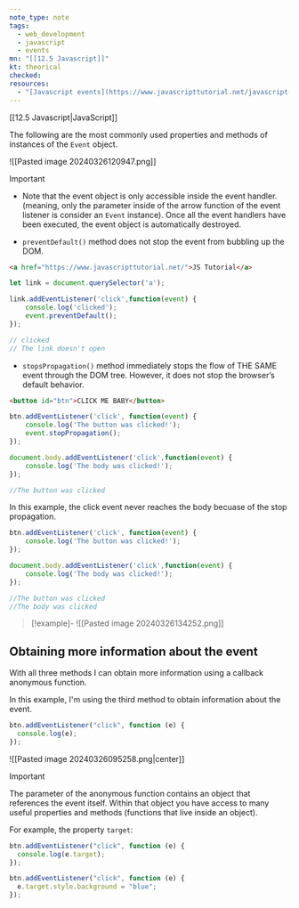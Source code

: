 ```yaml
---
note_type: note
tags:
  - web_development
  - javascript
  - events
mn: "[[12.5 Javascript]]"
kt: theorical
checked: 
resources:
  - "[Javascript events](https://www.javascripttutorial.net/javascript-dom/javascript-events/)"
---
```

[[12.5 Javascript|JavaScript]]

The following are the most commonly used properties and methods of instances of the `Event` object. 

![[Pasted image 20240326120947.png]]

>[!important]
>- Note that the event object is only accessible inside the event handler. (meaning, only the parameter inside of the arrow function of the event listener is consider an `Event` instance). Once all the event handlers have been executed, the event object is automatically destroyed.


- `preventDefault()` method does not stop the event from bubbling up the DOM.

```html
<a href="https://www.javascripttutorial.net/">JS Tutorial</a>
```

```js
let link = document.querySelector('a');

link.addEventListener('click',function(event) {
    console.log('clicked');
    event.preventDefault();
});

// clicked
// The link doesn't open
```


- `stopsPropagation()` method immediately stops the flow of THE SAME event through the DOM tree. However, it does not stop the browser’s default behavior. 

```html
<button id="btn">CLICK ME BABY</button>
```

```js
btn.addEventListener('click', function(event) {
    console.log('The button was clicked!');
    event.stopPropagation();
});

document.body.addEventListener('click',function(event) {
    console.log('The body was clicked!');
});

//The button was clicked
```


In this example, the click event never reaches the body becuase of the stop propagation. 
```js
btn.addEventListener('click', function(event) {
    console.log('The button was clicked!');
});

document.body.addEventListener('click',function(event) {
    console.log('The body was clicked!');
});

//The button was clicked
//The body was clicked
```



>[!example]-
>![[Pasted image 20240326134252.png]]
## Obtaining more information about the event
With all three methods I can obtain more information using a callback anonymous function.

In this example, I'm using the third method to obtain information about the event. 

```javascript
btn.addEventListener("click", function (e) {
  console.log(e);
});
```

![[Pasted image 20240326095258.png|center]]

>[!important]
>The parameter of the anonymous function contains an object that references the event itself. Within that object you have access to many useful properties and methods (functions that live inside an object).
>

For example, the property `target`:

```javascript
btn.addEventListener("click", function (e) {
  console.log(e.target);
});
```

```javascript
btn.addEventListener("click", function (e) {
  e.target.style.background = "blue";
});
```
